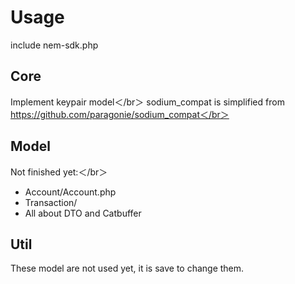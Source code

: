 # Usage

include nem-sdk.php


## Core

Implement keypair model＜/br＞
sodium_compat is simplified from https://github.com/paragonie/sodium_compat＜/br＞

## Model

Not finished yet:＜/br＞
- Account/Account.php
- Transaction/
- All about DTO and Catbuffer


## Util

These model are not used yet, it is save to change them.
